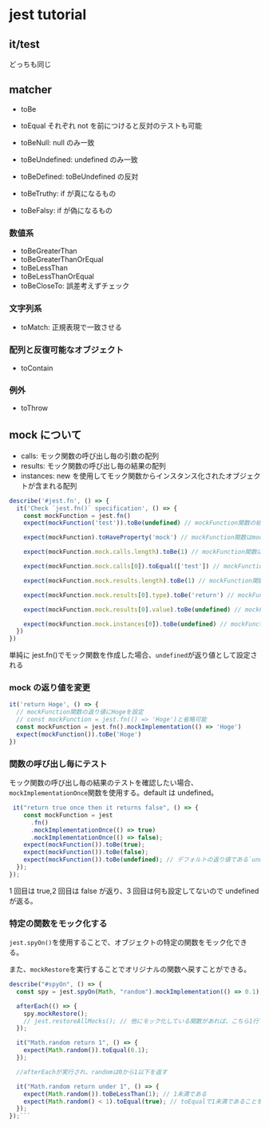 # jest tutorial

## it/test

どっちも同じ

## matcher

- toBe
- toEqual
  それぞれ not を前につけると反対のテストも可能

- toBeNull: null のみ一致
- toBeUndefined: undefined のみ一致
- toBeDefined: toBeUndefined の反対
- toBeTruthy: if が真になるもの
- toBeFalsy: if が偽になるもの

### 数値系

- toBeGreaterThan
- toBeGreaterThanOrEqual
- toBeLessThan
- toBeLessThanOrEqual
- toBeCloseTo: 誤差考えずチェック

### 文字列系

- toMatch: 正規表現で一致させる

### 配列と反復可能なオブジェクト

- toContain

### 例外

- toThrow

## mock について

- calls: モック関数の呼び出し毎の引数の配列
- results: モック関数の呼び出し毎の結果の配列
- instances: new を使用してモック関数からインスタンス化されたオブジェクトが含まれる配列

```js
describe('#jest.fn', () => {
  it('Check `jest.fn()` specification', () => {
    const mockFunction = jest.fn()
    expect(mockFunction('test')).toBe(undefined) // mockFunction関数の結果は`undefined`である

    expect(mockFunction).toHaveProperty('mock') // mockFunction関数はmockプロパティを持っている

    expect(mockFunction.mock.calls.length).toBe(1) // mockFunction関数は1度呼び出された

    expect(mockFunction.mock.calls[0]).toEqual(['test']) // mockFunction関数が1度呼び出された際に、引数は"test"だった

    expect(mockFunction.mock.results.length).toBe(1) // mockFunction関数の結果は1つある

    expect(mockFunction.mock.results[0].type).toBe('return') // mockFunction関数が1度目に呼び出された結果は正常にリターンされている

    expect(mockFunction.mock.results[0].value).toBe(undefined) // mockFunction関数の1度目の結果は`undefined`である

    expect(mockFunction.mock.instances[0]).toBe(undefined) // mockFunction関数からnewを利用してインスタンスを作成していない
  })
})
```

単純に jest.fn()でモック関数を作成した場合、`undefined`が返り値として設定される

### mock の返り値を変更

```js
it('return Hoge', () => {
  // mockFunction関数の返り値にHogeを設定
  // const mockFunction = jest.fn(() => 'Hoge')と省略可能
  const mockFunction = jest.fn().mockImplementation(() => 'Hoge')
  expect(mockFunction()).toBe('Hoge')
})
```

### 関数の呼び出し毎にテスト

モック関数の呼び出し毎の結果のテストを確認したい場合、`mockImplementationOnce`関数を使用する。default は undefined。

```js
 it("return true once then it returns false", () => {
    const mockFunction = jest
      .fn()
      .mockImplementationOnce(() => true)
      .mockImplementationOnce(() => false);
    expect(mockFunction()).toBe(true);
    expect(mockFunction()).toBe(false);
    expect(mockFunction()).toBe(undefined); // デフォルトの返り値である`undefined`がリターンされる
  });
});
```

1 回目は true,2 回目は false が返り、3 回目は何も設定してないので undefined が返る。

### 特定の関数をモック化する

`jest.spyOn()`を使用することで、オブジェクトの特定の関数をモック化できる。

また、`mockRestore`を実行することでオリジナルの関数へ戻すことができる。

````js
describe("#spyOn", () => {
  const spy = jest.spyOn(Math, "random").mockImplementation(() => 0.1); // Math.random()は0.1を返す、オリジナルの関数では0から1以下を返します

  afterEach(() => {
    spy.mockRestore();
    // jest.restoreAllMocks(); // 他にモック化している関数があれば、こちら1行ですべてのモック化した関数を元に戻すことができます
  });

  it("Math.random return 1", () => {
    expect(Math.random()).toEqual(0.1);
  });

  //afterEachが実行され、randomは0から1以下を返す

  it("Math.random return under 1", () => {
    expect(Math.random()).toBeLessThan(1); // 1未満である
    expect(Math.random() < 1).toEqual(true); // toEqualで1未満であることを評価する
  });
});```
````

